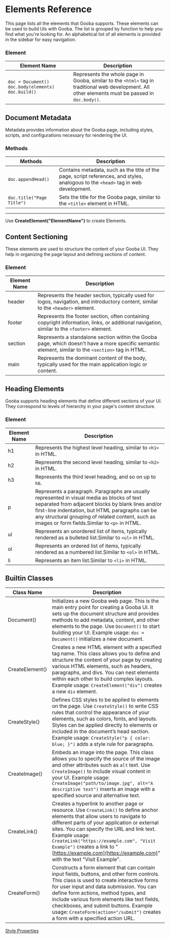



# Elements Reference

This page lists all the elements that Gooba supports. These elements can be used to build UIs with Gooba. The list is grouped by function to help you find what you're looking for. An alphabetical list of all elements is provided in the sidebar for easy navigation.


### Element


| Element Name | Description |
|--|--|
| ``doc = Document() doc.body(elements) doc.build()``| Represents the whole page in Gooba, similar to the `<html>` tag in traditional web development. All other elements must be passed in `doc.body()`. |


## Document Metadata

Metadata provides information about the Gooba page, including styles, scripts, and configurations necessary for rendering the UI.

### Methods

|Methods| Description |
|--|--|
| `doc.appendHead()` | Contains metadata, such as the title of the page, script references, and styles, analogous to the `<head>` tag in web development. |
| `doc.title("Page Title")` | Sets the title for the Gooba page, similar to the `<title>` element in HTML.|



---
Use **CreateElement("ElementName")** to create Elements.

## Content Sectioning

These elements are used to structure the content of your Gooba UI. They help in organizing the page layout and defining sections of content.

### Element

| Element Name | Description |
|--|--|
| header | Represents the header section, typically used for logos, navigation, and introductory content, similar to the `<header>` element. |
|footer | Represents the footer section, often containing copyright information, links, or additional navigation, similar to the `<footer>` element.|
|section | Represents a standalone section within the Gooba page, which doesn't have a more specific semantic element, similar to the `<section>` tag in HTML.|
|main | Represents the dominant content of the body, typically used for the main application logic or content.|


## Heading Elements

Gooba supports heading elements that define different sections of your UI. They correspond to levels of hierarchy in your page's content structure.

### Element
| Element Name | Description |
|--|--|
| h1 | Represents the highest level heading, similar to `<h1>` in HTML. |
|h2 | Represents the second level heading, similar to `<h2>` in HTML.|
|h3 | Represents the third level heading, and so on up to `h6`.|
|p|Represents a paragraph. Paragraphs are usually represented in visual media as blocks of text separated from adjacent blocks by blank lines and/or first-line indentation, but HTML paragraphs can be any structural grouping of related content, such as images or form fields.Similar to `<p>` in HTML.|
|ul|Represents an unordered list of items, typically rendered as a bulleted list.Similar to `<ul>` in HTML.|
|ol|Represents an ordered list of items, typically rendered as a numbered list.Similar to `<ol>` in HTML.|
|li|Represents an item list.Similar to `<li>` in HTML.|

## Builtin Classes
|Class Name| Description |
|--|--|
| Document() | Initializes a new Gooba web page. This is the main entry point for creating a Gooba UI. It sets up the document structure and provides methods to add metadata, content, and other elements to the page. Use `Document()` to start building your UI. Example usage: `doc = Document()` initializes a new document. |
| CreateElement() | Creates a new HTML element with a specified tag name. This class allows you to define and structure the content of your page by creating various HTML elements, such as headers, paragraphs, and divs. You can nest elements within each other to build complex layouts. Example usage: `CreateElement("div")` creates a new `div` element. |
| CreateStyle() | Defines CSS styles to be applied to elements on the page. Use `CreateStyle()` to write CSS rules that control the appearance of your elements, such as colors, fonts, and layouts. Styles can be applied directly to elements or included in the document’s head section. Example usage: `CreateStyle("p { color: blue; }")` adds a style rule for paragraphs. |
| CreateImage() | Embeds an image into the page. This class allows you to specify the source of the image and other attributes such as `alt` text. Use `CreateImage()` to include visual content in your UI. Example usage: `CreateImage("path/to/image.jpg", alt="A descriptive text")` inserts an image with a specified source and alternative text. |
| CreateLink() | Creates a hyperlink to another page or resource. Use `CreateLink()` to define anchor elements that allow users to navigate to different parts of your application or external sites. You can specify the URL and link text. Example usage: `CreateLink("https://example.com", "Visit Example")` creates a link to "[https://example.com](https://example.com)" with the text "Visit Example". |
| CreateForm() | Constructs a form element that can contain input fields, buttons, and other form controls. This class is used to create interactive forms for user input and data submission. You can define form actions, method types, and include various form elements like text fields, checkboxes, and submit buttons. Example usage: `CreateForm(action="/submit")` creates a form with a specified action URL. |


[Style Properties](StyleProperties.md) 
